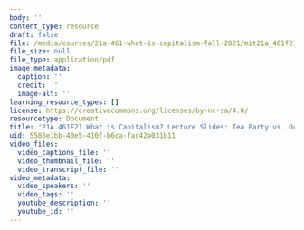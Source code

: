```yaml
---
body: ''
content_type: resource
draft: false
file: /media/courses/21a-461-what-is-capitalism-fall-2021/mit21a_461f21_sess20_sess21.pdf
file_size: null
file_type: application/pdf
image_metadata:
  caption: ''
  credit: ''
  image-alt: ''
learning_resource_types: []
license: https://creativecommons.org/licenses/by-nc-sa/4.0/
resourcetype: Document
title: '21A.461F21 What is Capitalism? Lecture Slides: Tea Party vs. Occupy Wall Street'
uid: 5588e1bb-40e5-410f-b6ca-fac42a031b11
video_files:
  video_captions_file: ''
  video_thumbnail_file: ''
  video_transcript_file: ''
video_metadata:
  video_speakers: ''
  video_tags: ''
  youtube_description: ''
  youtube_id: ''
---
```

